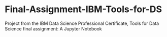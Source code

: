 # Final-Assignment-IBM-Tools-for-DS
Project from the IBM Data Science Professional Certificate, Tools for Data Science final assignment: A Jupyter Notebook

